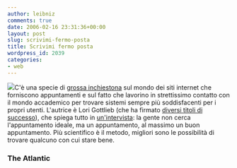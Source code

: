 ```yaml
---
author: leibniz
comments: true
date: 2006-02-16 23:31:36+00:00
layout: post
slug: scrivimi-fermo-posta
title: Scrivimi fermo posta
wordpress_id: 2039
categories:
- web
---
```


![](http://digilander.libero.it/megryan2000/you_ve_got_mail_000.jpg)C'è una specie di [grossa inchiestona](http://www.theatlantic.com/doc/prem/200603/online-love) sul mondo dei siti internet che forniscono appuntamenti e sul fatto che lavorino in strettissimo contatto con il mondo accademico per trovare sistemi sempre più soddisfacenti per i propri utenti. L'autrice è Lori Gottlieb (che ha firmato [diversi titoli di successo](http://www.lorigottlieb.com/)), che spiega tutto in [un'intervista](http://www.theatlantic.com/doc/200602u/online-dating): la gente non cerca l'appuntamento ideale, ma un appuntamento, al massimo un buon appuntamento.  Più scientifico è il metodo, migliori sono le possibilità di trovare qualcuno con cui stare bene.


### The Atlantic
